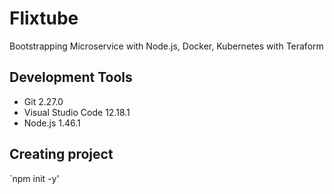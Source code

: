 # Flixtube

Bootstrapping Microservice with Node.js, Docker, Kubernetes with Teraform

## Development Tools

- Git 2.27.0
- Visual Studio Code 12.18.1
- Node.js 1.46.1

## Creating project

`npm init -y'

